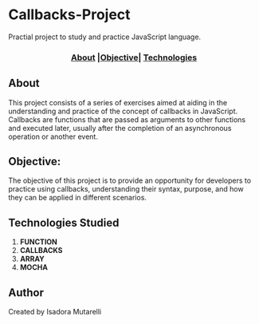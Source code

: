 # Callbacks-Project
Practial project to study and practice JavaScript  language.

### <p align="center">[About](#About) |[Objective](#Objective)| [Technologies](#technologies)

## About
This project consists of a series of exercises aimed at aiding in the understanding and practice of the concept of callbacks in JavaScript. Callbacks are functions that are passed as arguments to other functions and executed later, usually after the completion of an asynchronous operation or another event.

## Objective:
The objective of this project is to provide an opportunity for developers to practice using callbacks, understanding their syntax, purpose, and how they can be applied in different scenarios.

## Technologies Studied
1. **FUNCTION**
2. **CALLBACKS**
3. **ARRAY**
4. **MOCHA**

## Author
Created by Isadora Mutarelli
